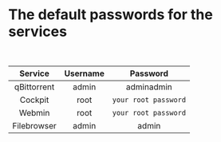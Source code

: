 # The default passwords for the services

<br>

| Service      | Username | Password     |
| :----:      |    :----:   |      :----:   |
| qBittorrent   | admin       | adminadmin          |
| Cockpit       | root        | `your root password`|
| Webmin        | root        | `your root password`|
| Filebrowser   | admin       | admin               |